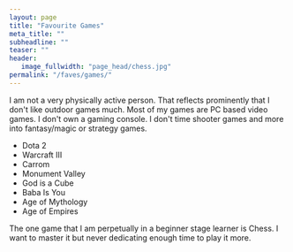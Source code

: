 ```yaml
---
layout: page
title: "Favourite Games"
meta_title: ""
subheadline: ""
teaser: ""
header:
   image_fullwidth: "page_head/chess.jpg"
permalink: "/faves/games/"
---
```


I am not a very physically active person. That reflects prominently that I don't like outdoor games much. Most of my games are PC based video games. I don't own a gaming console. I don't time shooter games and more into fantasy/magic or strategy games.

* Dota 2
* Warcraft III
* Carrom
* Monument Valley
* God is a Cube
* Baba Is You
* Age of Mythology
* Age of Empires

The one game that I am perpetually in a beginner stage learner is Chess. I want to master it but never dedicating enough time to play it more.
